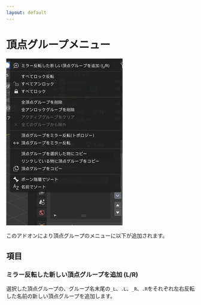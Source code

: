 ```yaml
---
layout: default
---
```

# 頂点グループメニュー
![頂点グループメニュー](/assets/image/features/UI_manual_vertex_group_menu.png)

このアドオンにより頂点グループのメニューに以下が追加されます。

## 項目

### ミラー反転した新しい頂点グループを追加 (L/R)
選択した頂点グループの、グループ名末尾の`_L`、`.L`、`_R`、`.R`をそれぞれ左右反転した名前の新しい頂点グループを追加します。
